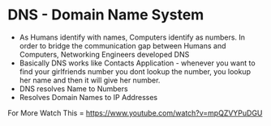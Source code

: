 # DNS - Domain Name System

- As Humans identify with names, Computers identify as numbers. In order to bridge the communication gap between Humans and Computers, Networking Engineers developed DNS
- Basically DNS works like Contacts Application - whenever you want to find your girlfriends number you dont lookup the number, you lookup her name and then it will give her number.
- DNS resolves Name to Numbers
- Resolves Domain Names to IP Addresses

For More Watch This = https://www.youtube.com/watch?v=mpQZVYPuDGU
